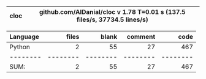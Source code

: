 cloc|github.com/AlDanial/cloc v 1.78  T=0.01 s (137.5 files/s, 37734.5 lines/s)
--- | ---

Language|files|blank|comment|code
:-------|-------:|-------:|-------:|-------:
Python|2|55|27|467
--------|--------|--------|--------|--------
SUM:|2|55|27|467
